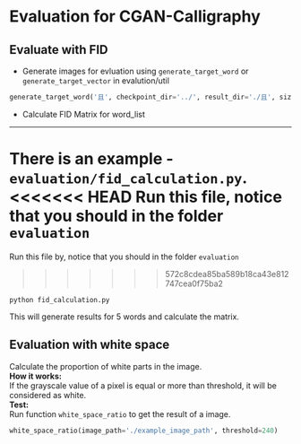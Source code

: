 # Evaluation for CGAN-Calligraphy
## Evaluate with FID
* Generate images for evluation using `generate_target_word` or `generate_target_vector` in evalution/util
```python
generate_target_word('且', checkpoint_dir='../', result_dir='./且', size=5)
```
* Calculate FID Matrix for word_list
---
There is an example - `evaluation/fid_calculation.py`.  
<<<<<<< HEAD
Run this file, notice that you should in the folder `evaluation`
=======
Run this file by, notice that you should in the folder `evaluation`
>>>>>>> 572c8cdea85ba589b18ca43e812747cea0f75ba2
```shell script
python fid_calculation.py
```
This will generate results for 5 words and calculate the matrix.

## Evaluation with white space
Calculate the proportion of white parts in the image.  
**How it works:**   
If the grayscale value of a pixel is equal or more than threshold, 
it will be considered as white.  
**Test:**  
Run function `white_space_ratio` to get the result of a image.
```python
white_space_ratio(image_path='./example_image_path', threshold=240)
```
